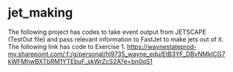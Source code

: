 # jet_making
The following project has codes to take event output from JETSCAPE (TestOut file) and pass relevant information to FastJet to make jets out of it.  
The following link has code to Exercise 1.
https://waynestateprod-my.sharepoint.com/:f:/g/personal/hl9735_wayne_edu/EtB3YF_DBvNMkICG7kWFMhwBXTbRM1YTEbuF_skWrZcS2A?e=bn0qS1
